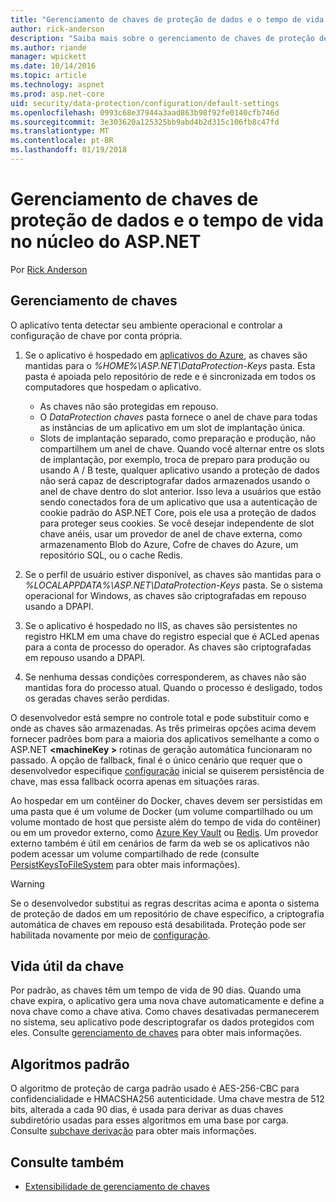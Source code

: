 ```yaml
---
title: "Gerenciamento de chaves de proteção de dados e o tempo de vida no núcleo do ASP.NET"
author: rick-anderson
description: "Saiba mais sobre o gerenciamento de chaves de proteção de dados e o tempo de vida no núcleo do ASP.NET."
ms.author: riande
manager: wpickett
ms.date: 10/14/2016
ms.topic: article
ms.technology: aspnet
ms.prod: asp.net-core
uid: security/data-protection/configuration/default-settings
ms.openlocfilehash: 0993c68e37944a3aad863b98f92fe0140cfb746d
ms.sourcegitcommit: 3e303620a125325bb9abd4b2d315c106fb8c47fd
ms.translationtype: MT
ms.contentlocale: pt-BR
ms.lasthandoff: 01/19/2018
---
```

# <a name="data-protection-key-management-and-lifetime-in-aspnet-core"></a>Gerenciamento de chaves de proteção de dados e o tempo de vida no núcleo do ASP.NET

Por [Rick Anderson](https://twitter.com/RickAndMSFT)

## <a name="key-management"></a>Gerenciamento de chaves

O aplicativo tenta detectar seu ambiente operacional e controlar a configuração de chave por conta própria.

1. Se o aplicativo é hospedado em [aplicativos do Azure](https://azure.microsoft.com/services/app-service/), as chaves são mantidas para o *%HOME%\ASP.NET\DataProtection-Keys* pasta. Esta pasta é apoiada pelo repositório de rede e é sincronizada em todos os computadores que hospedam o aplicativo.
   * As chaves não são protegidas em repouso.
   * O *DataProtection chaves* pasta fornece o anel de chave para todas as instâncias de um aplicativo em um slot de implantação única.
   * Slots de implantação separado, como preparação e produção, não compartilhem um anel de chave. Quando você alternar entre os slots de implantação, por exemplo, troca de preparo para produção ou usando A / B teste, qualquer aplicativo usando a proteção de dados não será capaz de descriptografar dados armazenados usando o anel de chave dentro do slot anterior. Isso leva a usuários que estão sendo conectados fora de um aplicativo que usa a autenticação de cookie padrão do ASP.NET Core, pois ele usa a proteção de dados para proteger seus cookies. Se você desejar independente de slot chave anéis, usar um provedor de anel de chave externa, como armazenamento Blob do Azure, Cofre de chaves do Azure, um repositório SQL, ou o cache Redis.

1. Se o perfil de usuário estiver disponível, as chaves são mantidas para o *%LOCALAPPDATA%\ASP.NET\DataProtection-Keys* pasta. Se o sistema operacional for Windows, as chaves são criptografadas em repouso usando a DPAPI.

1. Se o aplicativo é hospedado no IIS, as chaves são persistentes no registro HKLM em uma chave do registro especial que é ACLed apenas para a conta de processo do operador. As chaves são criptografadas em repouso usando a DPAPI.

1. Se nenhuma dessas condições corresponderem, as chaves não são mantidas fora do processo atual. Quando o processo é desligado, todos os geradas chaves serão perdidas.

O desenvolvedor está sempre no controle total e pode substituir como e onde as chaves são armazenadas. As três primeiras opções acima devem fornecer padrões bom para a maioria dos aplicativos semelhante a como o ASP.NET  **\<machineKey >** rotinas de geração automática funcionaram no passado. A opção de fallback, final é o único cenário que requer que o desenvolvedor especifique [configuração](xref:security/data-protection/configuration/overview) inicial se quiserem persistência de chave, mas essa fallback ocorra apenas em situações raras.

Ao hospedar em um contêiner do Docker, chaves devem ser persistidas em uma pasta que é um volume de Docker (um volume compartilhado ou um volume montado de host que persiste além do tempo de vida do contêiner) ou em um provedor externo, como [Azure Key Vault](https://azure.microsoft.com/services/key-vault/) ou [Redis](https://redis.io/). Um provedor externo também é útil em cenários de farm da web se os aplicativos não podem acessar um volume compartilhado de rede (consulte [PersistKeysToFileSystem](xref:security/data-protection/configuration/overview#persistkeystofilesystem) para obter mais informações).

> [!WARNING]
> Se o desenvolvedor substitui as regras descritas acima e aponta o sistema de proteção de dados em um repositório de chave específico, a criptografia automática de chaves em repouso está desabilitada. Proteção pode ser habilitada novamente por meio de [configuração](xref:security/data-protection/configuration/overview).

## <a name="key-lifetime"></a>Vida útil da chave

Por padrão, as chaves têm um tempo de vida de 90 dias. Quando uma chave expira, o aplicativo gera uma nova chave automaticamente e define a nova chave como a chave ativa. Como chaves desativadas permanecerem no sistema, seu aplicativo pode descriptografar os dados protegidos com eles. Consulte [gerenciamento de chaves](xref:security/data-protection/implementation/key-management#key-expiration-and-rolling) para obter mais informações.

## <a name="default-algorithms"></a>Algoritmos padrão

O algoritmo de proteção de carga padrão usado é AES-256-CBC para confidencialidade e HMACSHA256 autenticidade. Uma chave mestra de 512 bits, alterada a cada 90 dias, é usada para derivar as duas chaves subdiretório usadas para esses algoritmos em uma base por carga. Consulte [subchave derivação](xref:security/data-protection/implementation/subkeyderivation#additional-authenticated-data-and-subkey-derivation) para obter mais informações.

## <a name="see-also"></a>Consulte também

* [Extensibilidade de gerenciamento de chaves](xref:security/data-protection/extensibility/key-management)
